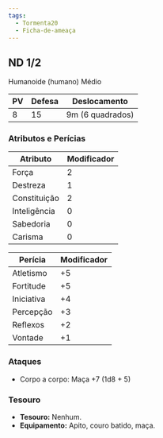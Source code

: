 ```yaml
---
tags:
  - Tormenta20
  - Ficha-de-ameaça
---
```

## ND 1/2
Humanoide (humano) Médio

| PV  | Defesa | Deslocamento     |
| --- | ------ | ---------------- |
| 8   | 15     | 9m (6 quadrados) |

### Atributos e Perícias

| Atributo     | Modificador |
| ------------ | ----------- |
| Força        | 2           |
| Destreza     | 1           |
| Constituição | 2           |
| Inteligência | 0           |
| Sabedoria    | 0           |
| Carisma      | 0           |

| Perícia    | Modificador |
| ---------- | ----------- |
| Atletismo  | +5          |
| Fortitude  | +5          |
| Iniciativa | +4          |
| Percepção  | +3          |
| Reflexos   | +2          |
| Vontade    | +1          |

### Ataques
- Corpo a corpo: Maça +7 (1d8 + 5)

### Tesouro
- **Tesouro:** Nenhum.
- **Equipamento:** Apito, couro batido, maça.